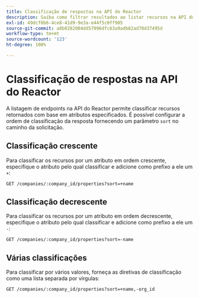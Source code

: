 ```yaml
---
title: Classificação de respostas na API do Reactor
description: Saiba como filtrar resultados ao listar recursos na API do Reactor.
exl-id: 49dcf0b6-4ce8-41d9-9e3a-e44f5c0ff905
source-git-commit: a8b0282004dd57096dfc63a9adb82ad70d37495d
workflow-type: tm+mt
source-wordcount: '123'
ht-degree: 100%

---
```


# Classificação de respostas na API do Reactor

A listagem de endpoints na API do Reactor permite classificar recursos retornados com base em atributos especificados. É possível configurar a ordem de classificação da resposta fornecendo um parâmetro `sort` no caminho da solicitação.

## Classificação crescente

Para classificar os recursos por um atributo em ordem crescente, especifique o
atributo pelo qual classificar e adicione como prefixo a ele um `+`:

`GET /companies/:company_id/properties?sort=+name`

## Classificação decrescente

Para classificar os recursos por um atributo em ordem decrescente, especifique o
atributo pelo qual classificar e adicione como prefixo a ele um `-`:

`GET /companies/:company_id/properties?sort=-name`

## Várias classificações

Para classificar por vários valores, forneça as diretivas de classificação como uma 
lista separada por vírgulas:

`GET /companies/:company_id/properties?sort=+name,-org_id`
